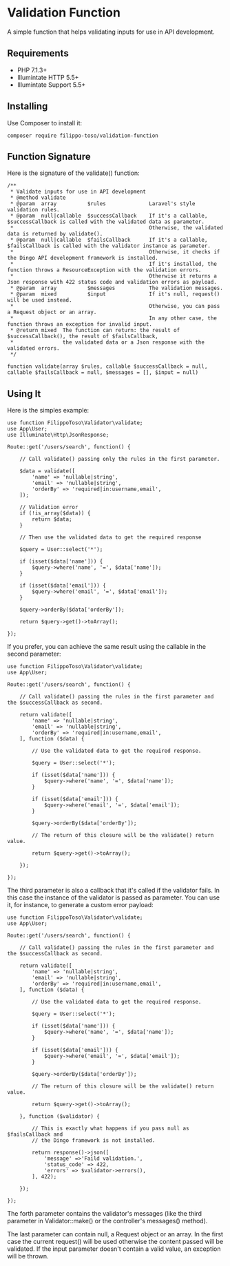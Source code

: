 # Validation Function

A simple function that helps validating inputs for use in API development.

## Requirements

- PHP 7.1.3+
- Illumintate HTTP 5.5+
- Illumintate Support 5.5+

## Installing

Use Composer to install it:

```
composer require filippo-toso/validation-function
```

## Function Signature

Here is the signature of the validate() function:

```
/**
 * Validate inputs for use in API development
 * @method validate
 * @param  array          $rules              Laravel's style validation rules.
 * @param  null|callable  $successCallback    If it's a callable, $successCallback is called with the validated data as parameter.
 *                                            Otherwise, the validated data is returned by validate().
 * @param  null|callable  $failsCallback      If it's a callable, $failsCallback is called with the validator instance as parameter.
 *                                            Otherwise, it checks if the Dingo API development framework is installed.
 *                                            If it's installed, the function throws a ResourceException with the validation errors.
 *                                            Otherwise it returns a Json response with 422 status code and validation errors as payload.
 * @param  array          $messages           The validation messages.
 * @param  mixed          $input              If it's null, request() will be used instead.
 *                                            Otherwise, you can pass a Request object or an array.
 *                                            In any other case, the function throws an exception for invalid input.
 * @return mixed  The function can return: the result of $successCallback(), the result of $failsCallback,
 *                the validated data or a Json response with the validated errors.
 */

function validate(array $rules, callable $successCallback = null, callable $failsCallback = null, $messages = [], $input = null)

```

## Using It

Here is the simples example:

```
use function FilippoToso\Validator\validate;
use App\User;
use Illuminate\Http\JsonResponse;

Route::get('/users/search', function() {

    // Call validate() passing only the rules in the first parameter.

    $data = validate([
        'name' => 'nullable|string',
        'email' => 'nullable|string',
        'orderBy' => 'required|in:username,email',
    ]);

    // Validation error
    if (!is_array($data)) {
        return $data;
    }

    // Then use the validated data to get the required response

    $query = User::select('*');

    if (isset($data['name'])) {
        $query->where('name', '=', $data['name']);
    }

    if (isset($data['email'])) {
        $query->where('email', '=', $data['email']);
    }

    $query->orderBy($data['orderBy']);

    return $query->get()->toArray();

});

```

If you prefer, you can achieve the same result using the callable in the second parameter:

```
use function FilippoToso\Validator\validate;
use App\User;

Route::get('/users/search', function() {

    // Call validate() passing the rules in the first parameter and the $successCallback as second.

    return validate([
        'name' => 'nullable|string',
        'email' => 'nullable|string',
        'orderBy' => 'required|in:username,email',
    ], function ($data) {

        // Use the validated data to get the required response.

        $query = User::select('*');

        if (isset($data['name'])) {
            $query->where('name', '=', $data['name']);
        }

        if (isset($data['email'])) {
            $query->where('email', '=', $data['email']);
        }

        $query->orderBy($data['orderBy']);

        // The return of this closure will be the validate() return value.

        return $query->get()->toArray();

    });

});

```

The third parameter is also a callback that it's called if the validator fails.
In this case the instance of the validator is passed as parameter.
You can use it, for instance, to generate a custom error payload:

```
use function FilippoToso\Validator\validate;
use App\User;

Route::get('/users/search', function() {

    // Call validate() passing the rules in the first parameter and the $successCallback as second.

    return validate([
        'name' => 'nullable|string',
        'email' => 'nullable|string',
        'orderBy' => 'required|in:username,email',
    ], function ($data) {

        // Use the validated data to get the required response.

        $query = User::select('*');

        if (isset($data['name'])) {
            $query->where('name', '=', $data['name']);
        }

        if (isset($data['email'])) {
            $query->where('email', '=', $data['email']);
        }

        $query->orderBy($data['orderBy']);

        // The return of this closure will be the validate() return value.

        return $query->get()->toArray();

    }, function ($validator) {

        // This is exactly what happens if you pass null as $failsCallback and
        // the Dingo framework is not installed.

        return response()->json([
            'message' =>'Faild validation.',
            'status_code' => 422,
            'errors' => $validator->errors(),
        ], 422);

    });

});

```

The forth parameter contains the validator's messages (like the third parameter in Validator::make() or the controller's messages() method).

The last parameter can contain null, a Request object or an array. In the first case the current request() will be used otherwise the content passed will be validated. If the input parameter doesn't contain a valid value, an exception will be thrown.
